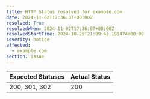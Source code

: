 ```yaml
---
title: HTTP Status resolved for example.com
date: 2024-11-02T17:36:07+00:00Z
resolved: True
resolvedWhen: 2024-11-02T17:36:07+00:00Z
resolvedStartTime: 2024-10-25T21:09:43.191474+00:00
severity: notice
affected:
  - example.com
section: issue
---
```


| Expected Statuses | Actual Status  |
|-------------------|----------------|
| 200, 301, 302 | 200 |
